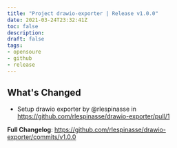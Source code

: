 ```yaml
---
title: "Project drawio-exporter | Release v1.0.0"
date: 2021-03-24T23:32:41Z
toc: false
description: 
draft: false
tags:
- opensoure
- github
- release
---
```

## What's Changed
* Setup drawio exporter by @rlespinasse in https://github.com/rlespinasse/drawio-exporter/pull/1


**Full Changelog**: https://github.com/rlespinasse/drawio-exporter/commits/v1.0.0